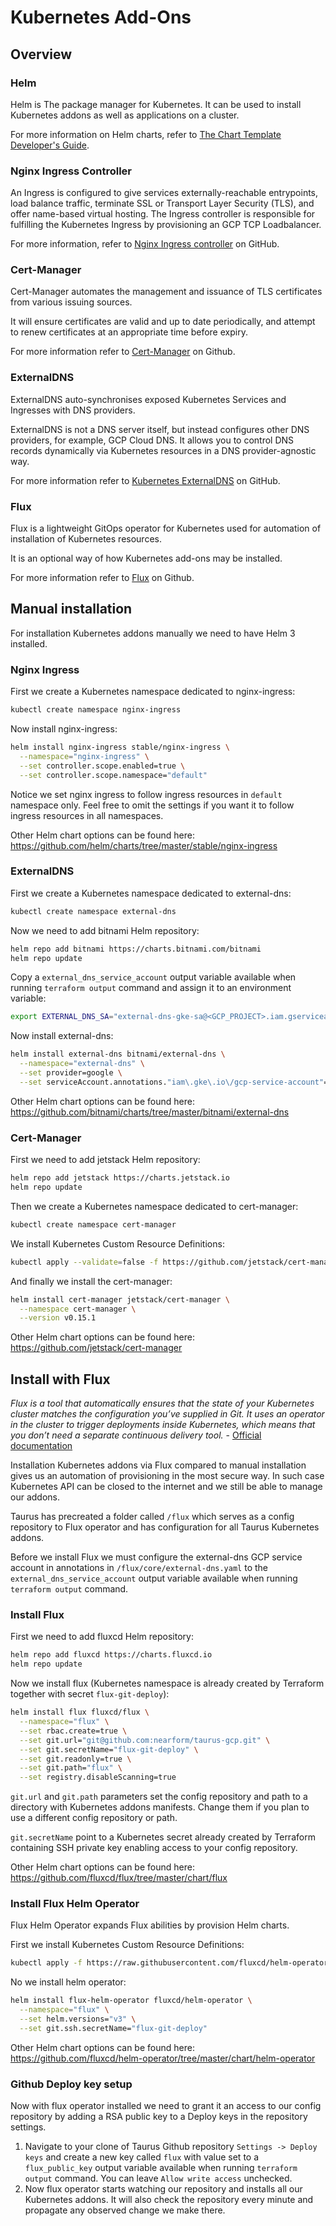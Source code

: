 # Kubernetes Add-Ons 

## Overview

### Helm 
Helm is The package manager for Kubernetes. It can be used to install Kubernetes addons as well as applications on a cluster.

For more information on Helm charts, refer to [The Chart Template Developer's Guide](https://docs.helm.sh/chart_template_guide/#the-chart-template-developer-s-guide).

### Nginx Ingress Controller
An Ingress is configured to give services externally-reachable entrypoints, load balance traffic, terminate SSL or Transport Layer Security (TLS), and offer name-based virtual hosting. The Ingress controller is responsible for fulfilling the Kubernetes Ingress by provisioning an GCP TCP Loadbalancer.

For more information, refer to [Nginx Ingress controller] on GitHub.

### Cert-Manager
Cert-Manager automates the management and issuance of TLS certificates from various issuing sources.

It will ensure certificates are valid and up to date periodically, and attempt to renew certificates at an appropriate time before expiry.

For more information refer to [Cert-Manager] on Github.

### ExternalDNS
ExternalDNS auto-synchronises exposed Kubernetes Services and Ingresses with DNS providers.

ExternalDNS is not a DNS server itself, but instead configures other DNS providers, for example, GCP Cloud DNS. It allows you to control DNS records dynamically via Kubernetes resources in a DNS provider-agnostic way.

For more information refer to [Kubernetes ExternalDNS] on GitHub.

### Flux
Flux is a lightweight GitOps operator for Kubernetes used for automation of installation of Kubernetes resources.

It is an optional way of how Kubernetes add-ons may be installed.

For more information refer to [Flux] on Github.

## Manual installation
For installation Kubernetes addons manually we need to have Helm 3 installed.

### Nginx Ingress
First we create a Kubernetes namespace dedicated to nginx-ingress:
```sh
kubectl create namespace nginx-ingress
```
Now install nginx-ingress:
```sh
helm install nginx-ingress stable/nginx-ingress \
  --namespace="nginx-ingress" \
  --set controller.scope.enabled=true \
  --set controller.scope.namespace="default"
```
Notice we set nginx ingress to follow ingress resources in `default` namespace only. Feel free to omit the settings if you want it to follow ingress resources in all namespaces.

Other Helm chart options can be found here: https://github.com/helm/charts/tree/master/stable/nginx-ingress

### ExternalDNS
First we create a Kubernetes namespace dedicated to external-dns:
```sh
kubectl create namespace external-dns
```
Now we need to add bitnami Helm repository:
```sh
helm repo add bitnami https://charts.bitnami.com/bitnami
helm repo update
```
Copy a `external_dns_service_account` output variable available when running `terraform output` command and assign it to an environment variable:
```sh
export EXTERNAL_DNS_SA="external-dns-gke-sa@<GCP_PROJECT>.iam.gserviceaccount.com"
```
Now install external-dns:
```sh
helm install external-dns bitnami/external-dns \
  --namespace="external-dns" \
  --set provider=google \
  --set serviceAccount.annotations."iam\.gke\.io\/gcp-service-account"=$EXTERNAL_DNS_SA
```

Other Helm chart options can be found here: https://github.com/bitnami/charts/tree/master/bitnami/external-dns

### Cert-Manager
First we need to add jetstack Helm repository:
```sh
helm repo add jetstack https://charts.jetstack.io
helm repo update
```
Then we create a Kubernetes namespace dedicated to cert-manager:
```sh
kubectl create namespace cert-manager
```
We install Kubernetes Custom Resource Definitions:
```sh
kubectl apply --validate=false -f https://github.com/jetstack/cert-manager/releases/download/v0.16.0-alpha.1/cert-manager-legacy.crds.yaml
```
And finally we install the cert-manager:
```sh
helm install cert-manager jetstack/cert-manager \
  --namespace cert-manager \
  --version v0.15.1
```

Other Helm chart options can be found here: https://github.com/jetstack/cert-manager

## Install with Flux
*Flux is a tool that automatically ensures that the state of your Kubernetes cluster matches the configuration you’ve supplied in Git. It uses an operator in the cluster to trigger deployments inside Kubernetes, which means that you don’t need a separate continuous delivery tool.* - [Official documentation](https://fluxcd.io)

Installation Kubernetes addons via Flux compared to manual installation gives us an automation of provisioning in the most secure way. In such case Kubernetes API can be closed to the internet and we still be able to manage our addons.

Taurus has precreated a folder called `/flux` which serves as a config repository to Flux operator and has configuration for all Taurus Kubernetes addons.

Before we install Flux we must configure the external-dns GCP service account in annotations in `/flux/core/external-dns.yaml` to the `external_dns_service_account` output variable available when running `terraform output` command.

### Install Flux
First we need to add fluxcd Helm repository:
```sh
helm repo add fluxcd https://charts.fluxcd.io
helm repo update
```
Now we install flux (Kubernetes namespace is already created by Terraform together with secret `flux-git-deploy`):
```sh
helm install flux fluxcd/flux \
  --namespace="flux" \
  --set rbac.create=true \
  --set git.url="git@github.com:nearform/taurus-gcp.git" \
  --set git.secretName="flux-git-deploy" \
  --set git.readonly=true \
  --set git.path="flux" \
  --set registry.disableScanning=true
```
`git.url` and `git.path` parameters set the config repository and path to a directory with Kubernetes addons manifests. Change them if you plan to use a different config repository or path.

`git.secretName` point to a Kubernetes secret already created by Terraform containing SSH private key enabling access to your config repository.

Other Helm chart options can be found here: https://github.com/fluxcd/flux/tree/master/chart/flux

### Install Flux Helm Operator
Flux Helm Operator expands Flux abilities by provision Helm charts.

First we install Kubernetes Custom Resource Definitions:
```sh
kubectl apply -f https://raw.githubusercontent.com/fluxcd/helm-operator/1.1.0/deploy/crds.yaml
```
No we install helm operator:
```sh
helm install flux-helm-operator fluxcd/helm-operator \
  --namespace="flux" \
  --set helm.versions="v3" \
  --set git.ssh.secretName="flux-git-deploy"
```

Other Helm chart options can be found here: https://github.com/fluxcd/helm-operator/tree/master/chart/helm-operator

### Github Deploy key setup
Now with flux operator installed we need to grant it an access to our config repository by adding a RSA public key to a Deploy keys in the repository settings.
1. Navigate to your clone of Taurus Github repository `Settings -> Deploy keys` and create a new key called `flux` with value set to a `flux_public_key` output variable available when running `terraform output` command. You can leave `Allow write access` unchecked.
2. Now flux operator starts watching our repository and installs all our Kubernetes addons. It will also check the repository every minute and propagate any observed change we make there.

<!-- External Links -->
[Nginx Ingress controller]: https://github.com/helm/charts/tree/master/stable/nginx-ingress
[Cert-Manager]: https://github.com/jetstack/cert-manager
[Kubernetes ExternalDNS]: https://github.com/bitnami/charts/tree/master/bitnami/external-dns
[Flux]: https://github.com/fluxcd/flux/tree/master/chart/flux